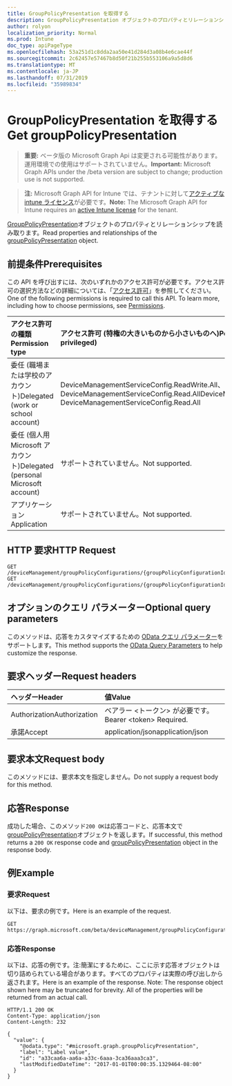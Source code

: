```yaml
---
title: GroupPolicyPresentation を取得する
description: GroupPolicyPresentation オブジェクトのプロパティとリレーションシップを読み取ります。
author: rolyon
localization_priority: Normal
ms.prod: Intune
doc_type: apiPageType
ms.openlocfilehash: 53a251d1c8dda2aa50e41d284d3a08b4e6cae44f
ms.sourcegitcommit: 2c62457e57467b8d50f21b255b553106a9a5d8d6
ms.translationtype: MT
ms.contentlocale: ja-JP
ms.lasthandoff: 07/31/2019
ms.locfileid: "35989834"
---
```

# <a name="get-grouppolicypresentation"></a><span data-ttu-id="c513e-103">GroupPolicyPresentation を取得する</span><span class="sxs-lookup"><span data-stu-id="c513e-103">Get groupPolicyPresentation</span></span>

> <span data-ttu-id="c513e-104">**重要:** ベータ版の Microsoft Graph Api は変更される可能性があります。運用環境での使用はサポートされていません。</span><span class="sxs-lookup"><span data-stu-id="c513e-104">**Important:** Microsoft Graph APIs under the /beta version are subject to change; production use is not supported.</span></span>

> <span data-ttu-id="c513e-105">**注:** Microsoft Graph API for Intune では、テナントに対して[アクティブな intune ライセンス](https://go.microsoft.com/fwlink/?linkid=839381)が必要です。</span><span class="sxs-lookup"><span data-stu-id="c513e-105">**Note:** The Microsoft Graph API for Intune requires an [active Intune license](https://go.microsoft.com/fwlink/?linkid=839381) for the tenant.</span></span>

<span data-ttu-id="c513e-106">[GroupPolicyPresentation](../resources/intune-grouppolicy-grouppolicypresentation.md)オブジェクトのプロパティとリレーションシップを読み取ります。</span><span class="sxs-lookup"><span data-stu-id="c513e-106">Read properties and relationships of the [groupPolicyPresentation](../resources/intune-grouppolicy-grouppolicypresentation.md) object.</span></span>

## <a name="prerequisites"></a><span data-ttu-id="c513e-107">前提条件</span><span class="sxs-lookup"><span data-stu-id="c513e-107">Prerequisites</span></span>
<span data-ttu-id="c513e-p101">この API を呼び出すには、次のいずれかのアクセス許可が必要です。アクセス許可の選択方法などの詳細については、「[アクセス許可](/graph/permissions-reference)」を参照してください。</span><span class="sxs-lookup"><span data-stu-id="c513e-p101">One of the following permissions is required to call this API. To learn more, including how to choose permissions, see [Permissions](/graph/permissions-reference).</span></span>

|<span data-ttu-id="c513e-110">アクセス許可の種類</span><span class="sxs-lookup"><span data-stu-id="c513e-110">Permission type</span></span>|<span data-ttu-id="c513e-111">アクセス許可 (特権の大きいものから小さいものへ)</span><span class="sxs-lookup"><span data-stu-id="c513e-111">Permissions (from most to least privileged)</span></span>|
|:---|:---|
|<span data-ttu-id="c513e-112">委任 (職場または学校のアカウント)</span><span class="sxs-lookup"><span data-stu-id="c513e-112">Delegated (work or school account)</span></span>|<span data-ttu-id="c513e-113">DeviceManagementServiceConfig.ReadWrite.All、DeviceManagementServiceConfig.Read.All</span><span class="sxs-lookup"><span data-stu-id="c513e-113">DeviceManagementServiceConfig.ReadWrite.All, DeviceManagementServiceConfig.Read.All</span></span>|
|<span data-ttu-id="c513e-114">委任 (個人用 Microsoft アカウント)</span><span class="sxs-lookup"><span data-stu-id="c513e-114">Delegated (personal Microsoft account)</span></span>|<span data-ttu-id="c513e-115">サポートされていません。</span><span class="sxs-lookup"><span data-stu-id="c513e-115">Not supported.</span></span>|
|<span data-ttu-id="c513e-116">アプリケーション</span><span class="sxs-lookup"><span data-stu-id="c513e-116">Application</span></span>|<span data-ttu-id="c513e-117">サポートされていません。</span><span class="sxs-lookup"><span data-stu-id="c513e-117">Not supported.</span></span>|

## <a name="http-request"></a><span data-ttu-id="c513e-118">HTTP 要求</span><span class="sxs-lookup"><span data-stu-id="c513e-118">HTTP Request</span></span>
<!-- {
  "blockType": "ignored"
}
-->
``` http
GET /deviceManagement/groupPolicyConfigurations/{groupPolicyConfigurationId}/definitionValues/{groupPolicyDefinitionValueId}/presentationValues/{groupPolicyPresentationValueId}/presentation
GET /deviceManagement/groupPolicyConfigurations/{groupPolicyConfigurationId}/definitionValues/{groupPolicyDefinitionValueId}/presentationValues/{groupPolicyPresentationValueId}/presentation/definition/presentations/{groupPolicyPresentationId}
```

## <a name="optional-query-parameters"></a><span data-ttu-id="c513e-119">オプションのクエリ パラメーター</span><span class="sxs-lookup"><span data-stu-id="c513e-119">Optional query parameters</span></span>
<span data-ttu-id="c513e-120">このメソッドは、応答をカスタマイズするための [OData クエリ パラメーター](https://docs.microsoft.com/en-us/graph/query-parameters)をサポートします。</span><span class="sxs-lookup"><span data-stu-id="c513e-120">This method supports the [OData Query Parameters](https://docs.microsoft.com/en-us/graph/query-parameters) to help customize the response.</span></span>

## <a name="request-headers"></a><span data-ttu-id="c513e-121">要求ヘッダー</span><span class="sxs-lookup"><span data-stu-id="c513e-121">Request headers</span></span>
|<span data-ttu-id="c513e-122">ヘッダー</span><span class="sxs-lookup"><span data-stu-id="c513e-122">Header</span></span>|<span data-ttu-id="c513e-123">値</span><span class="sxs-lookup"><span data-stu-id="c513e-123">Value</span></span>|
|:---|:---|
|<span data-ttu-id="c513e-124">Authorization</span><span class="sxs-lookup"><span data-stu-id="c513e-124">Authorization</span></span>|<span data-ttu-id="c513e-125">ベアラー &lt;トークン&gt; が必要です。</span><span class="sxs-lookup"><span data-stu-id="c513e-125">Bearer &lt;token&gt; Required.</span></span>|
|<span data-ttu-id="c513e-126">承諾</span><span class="sxs-lookup"><span data-stu-id="c513e-126">Accept</span></span>|<span data-ttu-id="c513e-127">application/json</span><span class="sxs-lookup"><span data-stu-id="c513e-127">application/json</span></span>|

## <a name="request-body"></a><span data-ttu-id="c513e-128">要求本文</span><span class="sxs-lookup"><span data-stu-id="c513e-128">Request body</span></span>
<span data-ttu-id="c513e-129">このメソッドには、要求本文を指定しません。</span><span class="sxs-lookup"><span data-stu-id="c513e-129">Do not supply a request body for this method.</span></span>

## <a name="response"></a><span data-ttu-id="c513e-130">応答</span><span class="sxs-lookup"><span data-stu-id="c513e-130">Response</span></span>
<span data-ttu-id="c513e-131">成功した場合、このメソッド`200 OK`は応答コードと、応答本文で[groupPolicyPresentation](../resources/intune-grouppolicy-grouppolicypresentation.md)オブジェクトを返します。</span><span class="sxs-lookup"><span data-stu-id="c513e-131">If successful, this method returns a `200 OK` response code and [groupPolicyPresentation](../resources/intune-grouppolicy-grouppolicypresentation.md) object in the response body.</span></span>

## <a name="example"></a><span data-ttu-id="c513e-132">例</span><span class="sxs-lookup"><span data-stu-id="c513e-132">Example</span></span>

### <a name="request"></a><span data-ttu-id="c513e-133">要求</span><span class="sxs-lookup"><span data-stu-id="c513e-133">Request</span></span>
<span data-ttu-id="c513e-134">以下は、要求の例です。</span><span class="sxs-lookup"><span data-stu-id="c513e-134">Here is an example of the request.</span></span>
``` http
GET https://graph.microsoft.com/beta/deviceManagement/groupPolicyConfigurations/{groupPolicyConfigurationId}/definitionValues/{groupPolicyDefinitionValueId}/presentationValues/{groupPolicyPresentationValueId}/presentation
```

### <a name="response"></a><span data-ttu-id="c513e-135">応答</span><span class="sxs-lookup"><span data-stu-id="c513e-135">Response</span></span>
<span data-ttu-id="c513e-p102">以下は、応答の例です。注:簡潔にするために、ここに示す応答オブジェクトは切り詰められている場合があります。すべてのプロパティは実際の呼び出しから返されます。</span><span class="sxs-lookup"><span data-stu-id="c513e-p102">Here is an example of the response. Note: The response object shown here may be truncated for brevity. All of the properties will be returned from an actual call.</span></span>
``` http
HTTP/1.1 200 OK
Content-Type: application/json
Content-Length: 232

{
  "value": {
    "@odata.type": "#microsoft.graph.groupPolicyPresentation",
    "label": "Label value",
    "id": "a33caa6a-aa6a-a33c-6aaa-3ca36aaa3ca3",
    "lastModifiedDateTime": "2017-01-01T00:00:35.1329464-08:00"
  }
}
```





